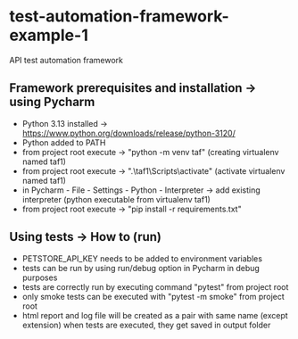 # test-automation-framework-example-1

API test automation framework

## Framework prerequisites and installation -> using Pycharm

- Python 3.13 installed -> https://www.python.org/downloads/release/python-3120/
- Python added to PATH
- from project root execute -> "python -m venv taf" (creating virtualenv named taf1)
- from project root execute -> ".\taf1\Scripts\activate" (activate virtualenv named taf1)
- in Pycharm - File - Settings - Python - Interpreter -> add existing interpreter (python executable from virtualenv
  taf1)
- from project root execute -> "pip install -r requirements.txt"

## Using tests -> How to (run)

- PETSTORE_API_KEY needs to be added to environment variables
- tests can be run by using run/debug option in Pycharm in debug purposes
- tests are correctly run by executing command "pytest" from project root
- only smoke tests can be executed with "pytest -m smoke" from project root
- html report and log file will be created as a pair with same name (except extension) when tests are executed, they get
  saved in output folder